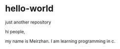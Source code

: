 # hello-world
just another repository

hi people,

my name is Meirzhan. I am learning programming in c.
